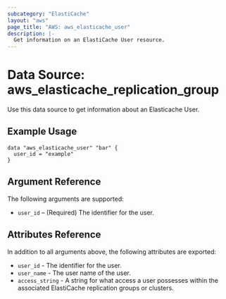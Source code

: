 ```yaml
---
subcategory: "ElastiCache"
layout: "aws"
page_title: "AWS: aws_elasticache_user"
description: |-
  Get information on an ElastiCache User resource.
---
```


# Data Source: aws_elasticache_replication_group

Use this data source to get information about an Elasticache User.

## Example Usage

```hcl
data "aws_elasticache_user" "bar" {
  user_id = "example"
}
```

## Argument Reference

The following arguments are supported:

* `user_id` – (Required) The identifier for the user.

## Attributes Reference

In addition to all arguments above, the following attributes are exported:

* `user_id` - The identifier for the user.
* `user_name` - The user name of the user.
* `access_string` - A string for what access a user possesses within the associated ElastiCache replication groups or clusters.
